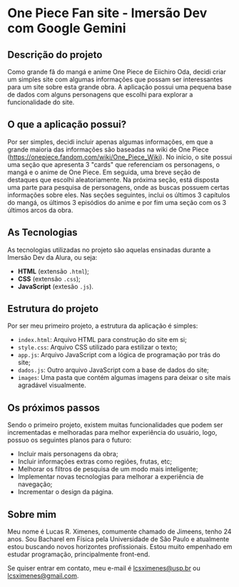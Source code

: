 # One Piece Fan site - Imersão Dev com Google Gemini

## Descrição do projeto
Como grande fã do mangá e anime One Piece de Eiichiro Oda, decidi criar um simples site com algumas informações que possam ser interessantes para um site sobre esta grande obra. A aplicação possui uma pequena base de dados com alguns personagens que escolhi para explorar a funcionalidade do site.

## O que a aplicação possui?
Por ser simples, decidi incluir apenas algumas informações, em que a grande maioria das informações são baseadas na wiki de One Piece (https://onepiece.fandom.com/wiki/One_Piece_Wiki). No início, o site possui uma seção que apresenta 3 "cards" que referenciam os personagens, o mangá e o anime de One Piece. Em seguida, uma breve seção de destaques que escolhi aleatoriamente. Na próxima seção, está disposta uma parte para pesquisa de personagens, onde as buscas possuem certas informações sobre eles. Nas seções seguintes, inclui os últimos 3 capítulos do mangá, os últimos 3 episódios do anime e por fim uma seção com os 3 últimos arcos da obra.

## As Tecnologias
As tecnologias utilizadas no projeto são aquelas ensinadas durante a Imersão Dev da Alura, ou seja:
* **HTML** (extensão `.html`);
* **CSS** (extensão `.css`);
* **JavaScript** (extesão `.js`).

## Estrutura do projeto
Por ser meu primeiro projeto, a estrutura da aplicação é simples:
* `index.html`: Arquivo HTML para construção do site em si;
* `style.css`: Arquivo CSS utilizado para estilizar o texto;
* `app.js`: Arquivo JavaScript com a lógica de programação por trás do site;
* `dados.js`: Outro arquivo JavaScript com a base de dados do site;
* `images`: Uma pasta que contém algumas imagens para deixar o site mais agradável visualmente.

## Os próximos passos
Sendo o primeiro projeto, existem muitas funcionalidades que podem ser incrementadas e melhoradas para melhor experiência do usuário, logo, possuo os seguintes planos para o futuro:
* Incluir mais personagens da obra;
* Incluir informações extras como regiões, frutas, etc;
* Melhorar os filtros de pesquisa de um modo mais inteligente;
* Implementar novas tecnologias para melhorar a experiência de navegação;
* Incrementar o design da página.

## Sobre mim
Meu nome é Lucas R. Ximenes, comumente chamado de Jimeens, tenho 24 anos. Sou Bacharel em Física pela Universidade de São Paulo e atualmente estou buscando novos horizontes profissionais. Estou muito empenhado em estudar programação, principalmente front-end. 

Se quiser entrar em contato, meu e-mail é lcsximenes@usp.br ou lcsximenes@gmail.com.
